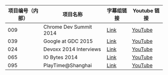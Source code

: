 









| 项目编号（内部） | 项目名称 | 字幕组链接 | Youtube 链接  |
| ---- | ---- | ---- | ---- |
|  009 | Chrome Dev Summit 2014  | [Link](http://pub.gfansub.com/Conference/009-Chrome-Dev-Summit-2014/index.html) | [YouTube](https://www.youtube.com/playlist?list=PLOU2XLYxmsILE0KnGTKKj2SsOtxsK_y_d) |
|  039 | Google at GDC 2015   | [Link](http://pub.gfansub.com/Conference/039-Google-at-GDC-2015/index.html) | [YouTube](https://www.youtube.com/playlist?list=PLOU2XLYxmsIICnRK3edkJXdFpBAFeD28N) |
|  024 | Devoxx 2014 Interviews   | [Link](http://pub.gfansub.com/Conference/024-Devoxx-2014-Interviews/index.html) | [YouTube](https://www.youtube.com/playlist?list=PLOU2XLYxmsIJaacrFiQbQGGrPXIWvj1Wr) |
|  065 | IO Bytes 2014   | [Link](http://pub.gfansub.com/Conference/065-IO-Bytes-2014/index.html) | [YouTube](https://www.youtube.com/playlist?list=PLOU2XLYxmsIIwGK7v7jg3gQvIAWJzdat_) |
|  095 | PlayTime@Shanghai   | [Link](http://pub.gfansub.com/Conference/095-PlayTime-Shanghai/index.html) | [YouTube](https://www.youtube.com/playlist?list=PLOU2XLYxmsIL03UHSfcas4JbcK8hhkABn) |